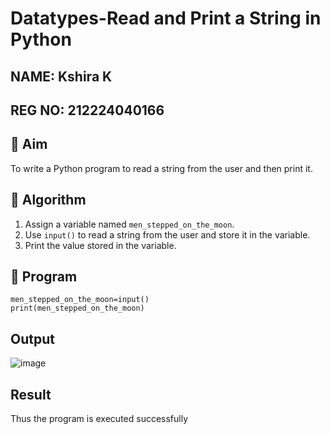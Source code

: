 # Datatypes-Read and Print a String in Python
## NAME: Kshira K
## REG NO: 212224040166
## 🎯 Aim
To write a Python program to read a string from the user and then print it.

## 🧠 Algorithm
1. Assign a variable named `men_stepped_on_the_moon`.
2. Use `input()` to read a string from the user and store it in the variable.
3. Print the value stored in the variable.

## 🧾 Program
```
men_stepped_on_the_moon=input()
print(men_stepped_on_the_moon)
```
## Output
![image](https://github.com/user-attachments/assets/f5c9a052-6122-4328-8f27-2fd6b8bda2fd)

## Result
Thus the program is executed successfully
